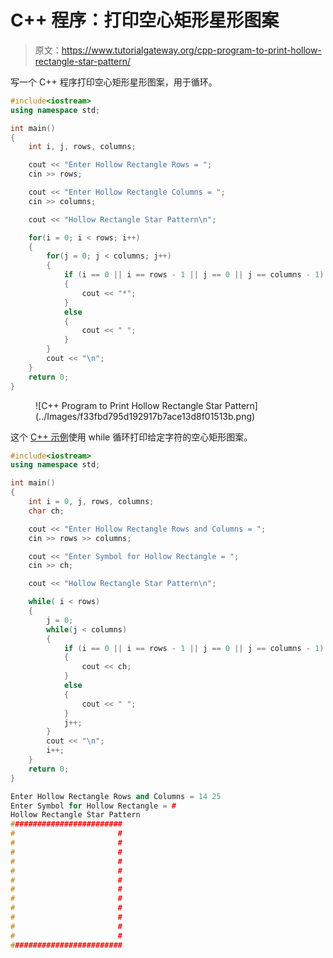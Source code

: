 # C++ 程序：打印空心矩形星形图案

> 原文：<https://www.tutorialgateway.org/cpp-program-to-print-hollow-rectangle-star-pattern/>

写一个 C++ 程序打印空心矩形星形图案，用于循环。

```cpp
#include<iostream>
using namespace std;

int main()
{
	int i, j, rows, columns;

    cout << "Enter Hollow Rectangle Rows = ";
    cin >> rows;

    cout << "Enter Hollow Rectangle Columns = ";
    cin >> columns;

    cout << "Hollow Rectangle Star Pattern\n"; 

    for(i = 0; i < rows; i++)
    {
    	for(j = 0; j < columns; j++)
		{
            if (i == 0 || i == rows - 1 || j == 0 || j == columns - 1) 
            {
                cout << "*";
            }
           	else 
            {
                cout << " ";
            } 
        }
        cout << "\n";
    }		
 	return 0;
}
```

<figure class="wp-block-image size-large">![C++ Program to Print Hollow Rectangle Star Pattern](../Images/f33fbd795d192917b7ace13d8f01513b.png)</figure>

这个 [C++ 示例](https://www.tutorialgateway.org/cpp-programs/)使用 while 循环打印给定字符的空心矩形图案。

```cpp
#include<iostream>
using namespace std;

int main()
{
	int i = 0, j, rows, columns;
    char ch;

    cout << "Enter Hollow Rectangle Rows and Columns = ";
    cin >> rows >> columns;

    cout << "Enter Symbol for Hollow Rectangle = ";
    cin >> ch;

    cout << "Hollow Rectangle Star Pattern\n"; 

    while( i < rows)
    {
        j = 0; 
    	while(j < columns)
		{
            if (i == 0 || i == rows - 1 || j == 0 || j == columns - 1) 
            {
                cout << ch;
            }
           	else 
            {
                cout << " ";
            } 
            j++;
        }
        cout << "\n";
        i++;
    }		
 	return 0;
}
```

```cpp
Enter Hollow Rectangle Rows and Columns = 14 25
Enter Symbol for Hollow Rectangle = #
Hollow Rectangle Star Pattern
#########################
#                       #
#                       #
#                       #
#                       #
#                       #
#                       #
#                       #
#                       #
#                       #
#                       #
#                       #
#                       #
#########################
```